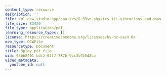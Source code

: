 ```yaml
---
content_type: resource
description: ''
file: /ol-ocw-studio-app/courses/8-03sc-physics-iii-vibrations-and-waves-fall-2016/93bb8491bdc26ff7787b9cc3b7b5d2ca_I0YACDaY-ww.pdf
file_size: 83420
file_type: application/pdf
learning_resource_types: []
license: https://creativecommons.org/licenses/by-nc-sa/4.0/
ocw_type: OCWFile
resourcetype: Document
title: 3play pdf file
uid: 93bb8491-bdc2-6ff7-787b-9cc3b7b5d2ca
video_metadata:
  youtube_id: null
---
```

